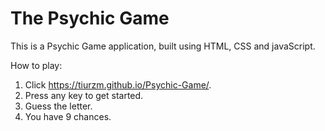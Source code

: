 # The Psychic Game

This is a Psychic Game application, built using HTML, CSS and javaScript.

How to play:

1. Click https://tiurzm.github.io/Psychic-Game/.
2. Press any key to get started.
3. Guess the letter.
4. You have 9 chances.
